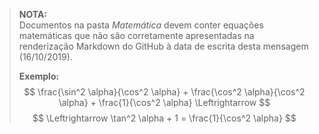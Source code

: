 > **NOTA:**  
> Documentos na pasta *Matemática* devem conter equações matemáticas que não são corretamente apresentadas na renderização Markdown do GitHub à data de escrita desta mensagem (16/10/2019).
>
> **Exemplo:**  
> $$ \frac{\sin^2 \alpha}{\cos^2 \alpha} + \frac{\cos^2 \alpha}{\cos^2 \alpha} + \frac{1}{\cos^2 \alpha} \Leftrightarrow $$
> $$ \Leftrightarrow \tan^2 \alpha + 1 = \frac{1}{\cos^2 \alpha} $$